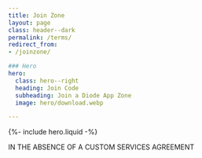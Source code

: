 ```yaml
---
title: Join Zone
layout: page
class: header--dark
permalink: /terms/
redirect_from:
- /joinzone/

### Hero
hero:
  class: hero--right
  heading: Join Code
  subheading: Join a Diode App Zone
  image: hero/download.webp

---
```


{%- include hero.liquid -%}

IN THE ABSENCE OF A CUSTOM SERVICES AGREEMENT
